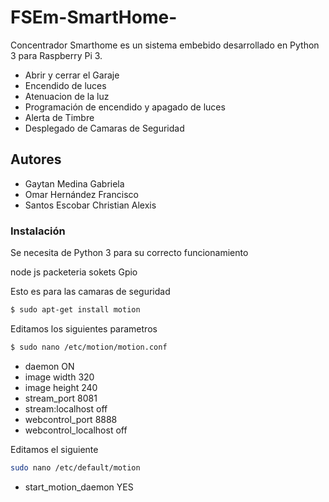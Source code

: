 # FSEm-SmartHome-
Concentrador Smarthome es un sistema embebido desarrollado en Python 3 para Raspberry Pi 3. 
- Abrir y cerrar el Garaje
- Encendido de luces
- Atenuacion de la luz
- Programación de encendido y apagado de luces
- Alerta de Timbre
- Desplegado de Camaras de Seguridad
 
## Autores
- Gaytan Medina Gabriela
- Omar Hernández Francisco
- Santos Escobar Christian Alexis
  
  
### Instalación
Se necesita de Python 3 para su correcto funcionamiento

node js
packeteria sokets
Gpio

Esto es para las camaras de seguridad
```sh
$ sudo apt-get install motion
```
Editamos los siguientes parametros 
```sh
$ sudo nano /etc/motion/motion.conf
```

- daemon ON
- image width 320
- image height 240
- stream_port 8081
- stream:localhost off
- webcontrol_port 8888
- webcontrol_localhost off

Editamos el siguiente
```sh
sudo nano /etc/default/motion
```
- start_motion_daemon YES


